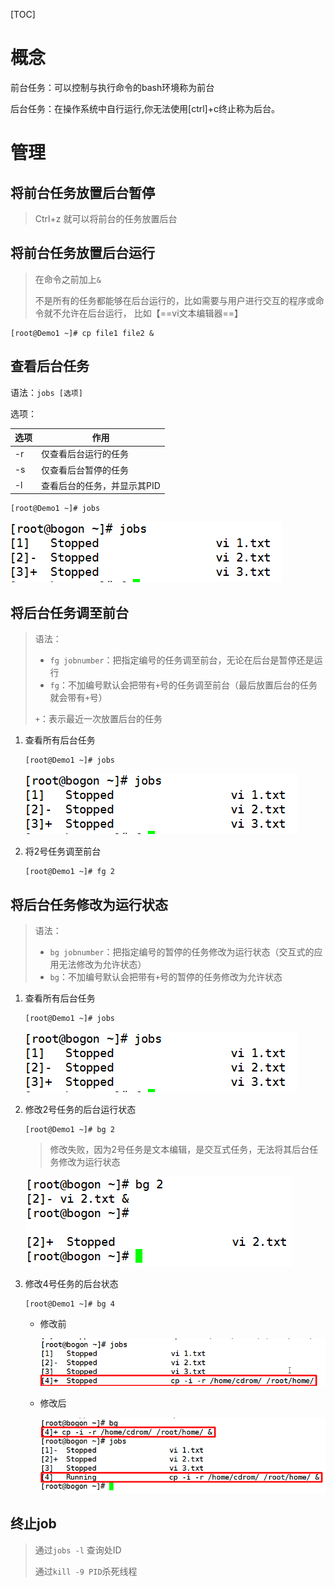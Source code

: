 [TOC]

# 概念

前台任务：可以控制与执行命令的bash环境称为前台

后台任务：在操作系统中自行运行,你无法使用[ctrl]+c终止称为后台。



# 管理

## 将前台任务放置后台暂停

> Ctrl+z 就可以将前台的任务放置后台

## 将前台任务放置后台运行

> 在命令之前加上`&`
>
> 不是所有的任务都能够在后台运行的，比如需要与用户进行交互的程序或命令就不允许在后台运行， 比如【==vi文本编辑器==】

```shell
[root@Demo1 ~]# cp file1 file2 &
```



## 查看后台任务

语法：`jobs [选项]`

选项：

| 选项 | 作用                        |
| ---- | --------------------------- |
| -r   | 仅查看后台运行的任务        |
| -s   | 仅查看后台暂停的任务        |
| -l   | 查看后台的任务，并显示其PID |

```shell
[root@Demo1 ~]# jobs
```

![](..\img\Linux知识\查看所有后台任务.png)

## 将后台任务调至前台

> 语法：
>
> - `fg jobnumber`：把指定编号的任务调至前台，无论在后台是暂停还是运行
> - `fg`：不加编号默认会把带有`+`号的任务调至前台（最后放置后台的任务就会带有`+`号）
>
> `+`：表示最近一次放置后台的任务

1. 查看所有后台任务

   ```shell
   [root@Demo1 ~]# jobs
   ```

   ![](..\img\Linux知识\查看所有后台任务.png)

2. 将2号任务调至前台

   ```shell
   [root@Demo1 ~]# fg 2
   ```



## 将后台任务修改为运行状态

> 语法：
>
> - `bg jobnumber`：把指定编号的暂停的任务修改为运行状态（交互式的应用无法修改为允许状态）
> - `bg`：不加编号默认会把带有`+`号的暂停的任务修改为允许状态

1. 查看所有后台任务

   ```shell
   [root@Demo1 ~]# jobs
   ```

   ![](..\img\Linux知识\查看所有后台任务.png)

2. 修改2号任务的后台运行状态

   ```shell
   [root@Demo1 ~]# bg 2
   ```

   > 修改失败，因为2号任务是文本编辑，是交互式任务，无法将其后台任务修改为运行状态

   ![](..\img\Linux知识\修改交互式后台任务状态.png)

3. 修改4号任务的后台状态

   ```shell
   [root@Demo1 ~]# bg 4
   ```

   - 修改前

     ![](..\img\Linux知识\修改非交互式后台任务状态-修改前.png)

   - 修改后

     ![](..\img\Linux知识\修改非交互后台任务状态-修改后.png)



## 终止job

> 通过`jobs -l` 查询处ID
>
> 通过`kill -9 PID`杀死线程